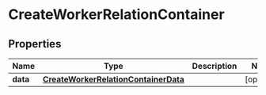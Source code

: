 

# CreateWorkerRelationContainer


## Properties

| Name | Type | Description | Notes |
|------------ | ------------- | ------------- | -------------|
|**data** | [**CreateWorkerRelationContainerData**](CreateWorkerRelationContainerData.md) |  |  [optional] |



